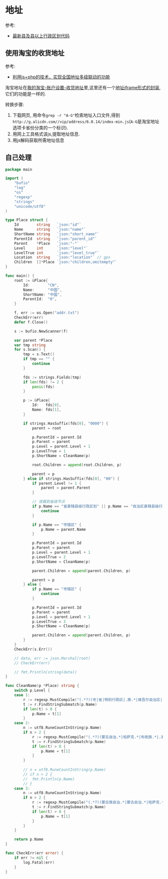 # 地址

 参考:
 - [最新县及县以上行政区划代码](http://www.stats.gov.cn/tjsj/tjbz/xzqhdm/)

## 使用淘宝的收货地址
参考:
- [利用js+php的技术，实现全国地址多级联动的功能](http://blog.csdn.net/qingxinyeren/article/details/51531216)

淘宝地址在[我的淘宝-账户设置-收货地址](https://member1.taobao.com/member/fresh/deliver_address.htm)里,这里还有一个[地址iframe形式的封装](http://member1.taobao.com/member/fresh/deliver_address_frame.htm),它们的功能是一样的.

转换步骤:
1. 下载网页, 用命令`grep -r "A-G"`检索地址入口文件,得到`http://g.alicdn.com//vip/address/6.0.14/index-min.js`(`A-G`是淘宝地址选项卡省份分类的一个标识).
1. 用网上工具格式该js,提取地址信息.
1. 用js解码获取所需地址信息

## 自己处理
```go
package main

import (
	"bufio"
	"log"
	"os"
	"regexp"
	"strings"
	"unicode/utf8"
)

type Place struct {
	Id        string   `json:"id"`
	Name      string   `json:"name"`
	ShortName string   `json:"short_name"`
	ParentId  string   `json:"parent_id"`
	Parent    *Place   `json:"-"`
	Level     int      `json:"level"`
	LevelTrue int      `json:"level_true"`
	Location  string   `json:"location"` // gps
	Children  []*Place `json:"children,omitempty"`
}

func main() {
	root := &Place{
		Id:        "CN",
		Name:      "中国",
		ShortName: "中国",
		ParentId:  "0",
	}

	f, err := os.Open("addr.txt")
	CheckErr(err)
	defer f.Close()

	s := bufio.NewScanner(f)

	var parent *Place
	var tmp string
	for s.Scan() {
		tmp = s.Text()
		if tmp == "" {
			continue
		}

		fds := strings.Fields(tmp)
		if len(fds) != 2 {
			panic(fds)
		}

		p := &Place{
			Id:   fds[0],
			Name: fds[1],
		}

		if strings.HasSuffix(fds[0], "0000") {
			parent = root

			p.ParentId = parent.Id
			p.Parent = parent
			p.Level = parent.Level + 1
			p.LevelTrue = 1
			p.ShortName = CleanName(p)

			root.Children = append(root.Children, p)

			parent = p
		} else if strings.HasSuffix(fds[0], "00") {
			if parent.Level != 1 {
				parent = parent.Parent
			}

			// 挂载到省级节点
			if p.Name == "省直辖县级行政区划" || p.Name == "自治区直辖县级行政区划" || p.Name == "县" {
				continue
			}

			if p.Name == "市辖区" {
				p.Name = parent.Name
			}

			p.ParentId = parent.Id
			p.Parent = parent
			p.Level = parent.Level + 1
			p.LevelTrue = 2
			p.ShortName = CleanName(p)

			parent.Children = append(parent.Children, p)

			parent = p
		} else {
			if p.Name == "市辖区" {
				continue
			}

			p.ParentId = parent.Id
			p.Parent = parent
			p.Level = parent.Level + 1
			p.LevelTrue = 3
			p.ShortName = CleanName(p)

			parent.Children = append(parent.Children, p)
		}
	}
	CheckErr(s.Err())

	// data, err := json.Marshal(root)
	// CheckErr(err)

	// fmt.Println(string(data))
}

func CleanName(p *Place) string {
	switch p.Level {
	case 1:
		r := regexp.MustCompile("(.*?)(市|省|特别行政区|.族.*|维吾尔自治区|自治区)$")
		t := r.FindStringSubmatch(p.Name)
		if len(t) > 0 {
			p.Name = t[1]
		}
	case 2:
		n := utf8.RuneCountInString(p.Name)
		if n > 2 {
			r := regexp.MustCompile("(.*?)(蒙古自治.*|哈萨克.*|布依族.*|.家族.*|.族.*|自治州|市|地区|县|盟|林区)$")
			t := r.FindStringSubmatch(p.Name)
			if len(t) > 0 {
				p.Name = t[1]
			}
        }
        
        // n = utf8.RuneCountInString(p.Name)
		// if n > 2 {
		// 	fmt.Println(p.Name)
		// }
	case 3:
		n := utf8.RuneCountInString(p.Name)
		if n > 2 {
			r := regexp.MustCompile("(.*?)(蒙古族自治.*|蒙古自治.*|哈萨克.*|达斡尔族.*|塔吉克.*|锡伯.*|.族.*|市|新区|区|自治旗|旗|县)$")
			t := r.FindStringSubmatch(p.Name)
			if len(t) > 0 {
				p.Name = t[1]
			}
		}
	}

	return p.Name
}

func CheckErr(err error) {
	if err != nil {
		log.Fatal(err)
	}
}
```